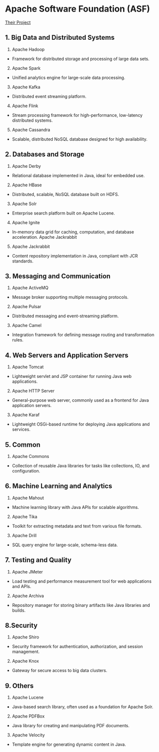 # Apache Software Foundation (ASF)
[Their Project](https://projects.apache.org/projects.html)
## 1. Big Data and Distributed Systems
1. Apache Hadoop
- Framework for distributed storage and processing of large data sets.
2. Apache Spark
- Unified analytics engine for large-scale data processing.
3. Apache Kafka
- Distributed event streaming platform.
4. Apache Flink
- Stream processing framework for high-performance, low-latency distributed systems.
5. Apache Cassandra
- Scalable, distributed NoSQL database designed for high availability.
## 2. Databases and Storage
1. Apache Derby
- Relational database implemented in Java, ideal for embedded use.
2. Apache HBase
- Distributed, scalable, NoSQL database built on HDFS.
3. Apache Solr
- Enterprise search platform built on Apache Lucene.
4. Apache Ignite
- In-memory data grid for caching, computation, and database acceleration.
Apache Jackrabbit
5. Apache Jackrabbit
- Content repository implementation in Java, compliant with JCR standards.
## 3. Messaging and Communication
1. Apache ActiveMQ
- Message broker supporting multiple messaging protocols.
2. Apache Pulsar
- Distributed messaging and event-streaming platform.
3. Apache Camel
- Integration framework for defining message routing and transformation rules.
## 4. Web Servers and Application Servers
1. Apache Tomcat
- Lightweight servlet and JSP container for running Java web applications.
2. Apache HTTP Server
- General-purpose web server, commonly used as a frontend for Java application servers.
3. Apache Karaf
- Lightweight OSGi-based runtime for deploying Java applications and services.
## 5. Common 
1. Apache Commons
- Collection of reusable Java libraries for tasks like collections, IO, and configuration.
## 6. Machine Learning and Analytics
1. Apache Mahout
- Machine learning library with Java APIs for scalable algorithms.
2. Apache Tika
- Toolkit for extracting metadata and text from various file formats.
3. Apache Drill
- SQL query engine for large-scale, schema-less data.
## 7. Testing and Quality
1. Apache JMeter
- Load testing and performance measurement tool for web applications and APIs.
2. Apache Archiva
- Repository manager for storing binary artifacts like Java libraries and builds.
## 8.Security
1. Apache Shiro
- Security framework for authentication, authorization, and session management.
2. Apache Knox
- Gateway for secure access to big data clusters.
## 9. Others
1. Apache Lucene
- Java-based search library, often used as a foundation for Apache Solr.
2. Apache PDFBox
- Java library for creating and manipulating PDF documents.
3. Apache Velocity
- Template engine for generating dynamic content in Java.
